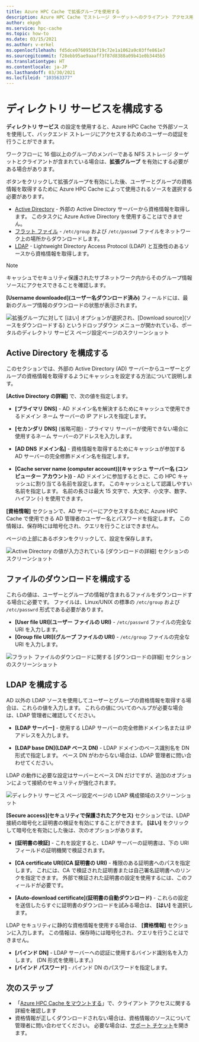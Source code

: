 ```yaml
---
title: Azure HPC Cache で拡張グループを使用する
description: Azure HPC Cache でストレージ ターゲットへのクライアント アクセス用にディレクトリ サービスを構成する方法
author: ekpgh
ms.service: hpc-cache
ms.topic: how-to
ms.date: 03/15/2021
ms.author: v-erkel
ms.openlocfilehash: fd5dce0760953bf19c72e1a1062a9c03ffe861e7
ms.sourcegitcommit: f28ebb95ae9aaaff3f87d8388a09b41e0b3445b5
ms.translationtype: HT
ms.contentlocale: ja-JP
ms.lasthandoff: 03/30/2021
ms.locfileid: "103563377"
---
```

# <a name="configure-directory-services"></a>ディレクトリ サービスを構成する

**ディレクトリ サービス** の設定を使用すると、Azure HPC Cache で外部ソースを使用して、バックエンド ストレージにアクセスするためのユーザーの認証を行うことができます。

ワークフローに 16 個以上のグループのメンバーである NFS ストレージ ターゲットとクライアントが含まれている場合は、**拡張グループ** を有効にする必要がある場合があります。

ボタンをクリックして拡張グループを有効にした後、ユーザーとグループの資格情報を取得するために Azure HPC Cache によって使用されるソースを選択する必要があります。

* [Active Directory](#configure-active-directory) - 外部の Active Directory サーバーから資格情報を取得します。 このタスクに Azure Active Directory を使用することはできません。
* [フラット ファイル](#configure-file-download) - `/etc/group` および `/etc/passwd` ファイルをネットワーク上の場所からダウンロードします。
* [LDAP](#configure-ldap) - Lightweight Directory Access Protocol (LDAP) と互換性のあるソースから資格情報を取得します。

> [!NOTE]
> キャッシュでセキュリティ保護されたサブネットワーク内からそのグループ情報ソースにアクセスできることを確認します。<!-- + details/examples -->

**[Username downloaded]\(ユーザー名ダウンロード済み\)** フィールドには、最新のグループ情報のダウンロードの状態が表示されます。

![拡張グループに対して [はい] オプションが選択され、[Download source]\(ソースをダウンロードする\) というドロップダウン メニューが開かれている、ポータルのディレクトリ サービス ページ設定ページのスクリーンショット](media/directory-services-select-group-source.png)

## <a name="configure-active-directory"></a>Active Directory を構成する

このセクションでは、外部の Active Directory (AD) サーバーからユーザーとグループの資格情報を取得するようにキャッシュを設定する方法について説明します。

**[Active Directory の詳細]** で、次の値を指定します。

* **[プライマリ DNS]** - AD ドメイン名を解決するためにキャッシュで使用できるドメイン ネーム サーバーの IP アドレスを指定します。

* **[セカンダリ DNS]** (省略可能) - プライマリ サーバーが使用できない場合に使用するネーム サーバーのアドレスを入力します。

* **[AD DNS ドメイン名]** - 資格情報を取得するためにキャッシュが参加する AD サーバーの完全修飾ドメイン名を指定します。

* **[Cache server name (computer account)]\(キャッシュ サーバー名 (コンピューター アカウント)\)** - AD ドメインに参加するときに、この HPC キャッシュに割り当てる名前を設定します。 このキャッシュとして認識しやすい名前を指定します。 名前の長さは最大 15 文字で、大文字、小文字、数字、ハイフン (-) を使用できます。

**[資格情報]** セクションで、AD サーバーにアクセスするために Azure HPC Cache で使用できる AD 管理者のユーザー名とパスワードを指定します。 この情報は、保存時には暗号化され、クエリを行うことはできません。

ページの上部にあるボタンをクリックして、設定を保存します。

![Active Directory の値が入力されている [ダウンロードの詳細] セクションのスクリーンショット](media/group-download-details-ad.png)

## <a name="configure-file-download"></a>ファイルのダウンロードを構成する

これらの値は、ユーザーとグループの情報が含まれるファイルをダウンロードする場合に必要です。 ファイルは、Linux/UNIX の標準の `/etc/group` および `/etc/passwrd` 形式である必要があります。

* **[User file URI]\(ユーザー ファイルの URI\)** - `/etc/passwrd` ファイルの完全な URI を入力します。
* **[Group file URI]\(グループ ファイルの URI\)** - `/etc/group` ファイルの完全な URI を入力します。

![フラット ファイルのダウンロードに関する [ダウンロードの詳細] セクションのスクリーンショット](media/group-download-details-file.png)

## <a name="configure-ldap"></a>LDAP を構成する

AD 以外の LDAP ソースを使用してユーザーとグループの資格情報を取得する場合は、これらの値を入力します。 これらの値についてのヘルプが必要な場合は、LDAP 管理者に確認してください。

* **[LDAP サーバー]** - 使用する LDAP サーバーの完全修飾ドメイン名または IP アドレスを入力します。 <!-- only one, not up to 3 -->

* **[LDAP base DN]\(LDAP ベース DN\)** - LDAP ドメインのベース識別名を DN 形式で指定します。 ベース DN がわからない場合は、LDAP 管理者に問い合わせてください。

LDAP の動作に必要な設定はサーバーとベース DN だけですが、追加のオプションによって接続のセキュリティが強化されます。

![ディレクトリ サービス ページ設定ページの LDAP 構成領域のスクリーンショット](media/group-download-details-ldap.png)

**[Secure access]\(セキュリティで保護されたアクセス\)** セクションでは、LDAP 接続の暗号化と証明書の検証を有効にすることができます。 **[はい]** をクリックして暗号化を有効にした後は、次のオプションがあります。

* **[証明書の検証]** - これを設定すると、LDAP サーバーの証明書は、下の URI フィールドの証明機関で検証されます。

* **[CA certificate URI]\(CA 証明書の URI\)** - 権限のある証明書へのパスを指定します。 これには、CA で検証された証明書または自己署名証明書へのリンクを指定できます。 外部で検証された証明書の設定を使用するには、このフィールドが必要です。

* **[Auto-download certificate]\(証明書の自動ダウンロード\)** - これらの設定を送信したらすぐに証明書のダウンロードを試みる場合は、 **[はい]** を選択します。

LDAP セキュリティに静的な資格情報を使用する場合は、 **[資格情報]** セクションに入力します。 この情報は、保存時には暗号化され、クエリを行うことはできません。

* **[バインド DN]** - LDAP サーバーへの認証に使用するバインド識別名を入力します。 (DN 形式を使用します。)
* **[バインド パスワード]** - バインド DN のパスワードを指定します。

## <a name="next-steps"></a>次のステップ

* 「[Azure HPC Cache をマウントする](hpc-cache-mount.md)」で、クライアント アクセスに関する詳細を確認します
* 資格情報が正しくダウンロードされない場合は、資格情報のソースについて管理者に問い合わせてください。 必要な場合は、[サポート チケット](hpc-cache-support-ticket.md)を開きます。
